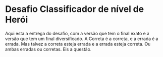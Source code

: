 # Desafio Classificador de nível de Herói
Aqui esta a entrega do desafio, com a versão que tem o final exato e a versão que tem um final diversificado.
A Correta é a correta, e a errada é a errada.
Mas  talvez a correta esteja errada e a errada esteja correta. 
Ou ambas erradas ou corretas. Eis a questão.
